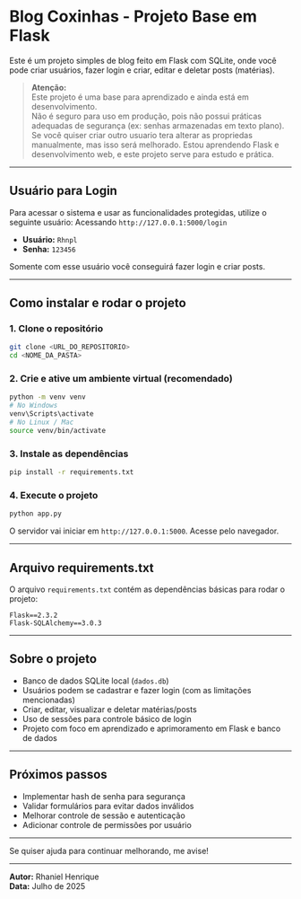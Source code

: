 
# Blog Coxinhas - Projeto Base em Flask

Este é um projeto simples de blog feito em Flask com SQLite, onde você pode criar usuários, fazer login e criar, editar e deletar posts (matérias).  

> **Atenção:**  
> Este projeto é uma base para aprendizado e ainda está em desenvolvimento.  
> Não é seguro para uso em produção, pois não possui práticas adequadas de segurança (ex: senhas armazenadas em texto plano).  
> Se você quiser criar outro usuario tera alterar as propriedas manualmente, mas isso será melhorado.
> Estou aprendendo Flask e desenvolvimento web, e este projeto serve para estudo e prática.

---

## Usuário para Login

Para acessar o sistema e usar as funcionalidades protegidas, utilize o seguinte usuário:
Acessando `http://127.0.0.1:5000/login`

- **Usuário:** `Rhnpl`  
- **Senha:** `123456`

Somente com esse usuário você conseguirá fazer login e criar posts.

---

## Como instalar e rodar o projeto

### 1. Clone o repositório

```bash
git clone <URL_DO_REPOSITORIO>
cd <NOME_DA_PASTA>
```

### 2. Crie e ative um ambiente virtual (recomendado)

```bash
python -m venv venv
# No Windows
venv\Scripts\activate
# No Linux / Mac
source venv/bin/activate
```

### 3. Instale as dependências

```bash
pip install -r requirements.txt
```

### 4. Execute o projeto

```bash
python app.py
```

O servidor vai iniciar em `http://127.0.0.1:5000`. Acesse pelo navegador.

---

## Arquivo requirements.txt

O arquivo `requirements.txt` contém as dependências básicas para rodar o projeto:

```
Flask==2.3.2
Flask-SQLAlchemy==3.0.3
```

---

## Sobre o projeto

- Banco de dados SQLite local (`dados.db`)
- Usuários podem se cadastrar e fazer login (com as limitações mencionadas)
- Criar, editar, visualizar e deletar matérias/posts
- Uso de sessões para controle básico de login
- Projeto com foco em aprendizado e aprimoramento em Flask e banco de dados

---

## Próximos passos

- Implementar hash de senha para segurança
- Validar formulários para evitar dados inválidos
- Melhorar controle de sessão e autenticação
- Adicionar controle de permissões por usuário

---

Se quiser ajuda para continuar melhorando, me avise!

---

**Autor:** Rhaniel Henrique  
**Data:** Julho de 2025
